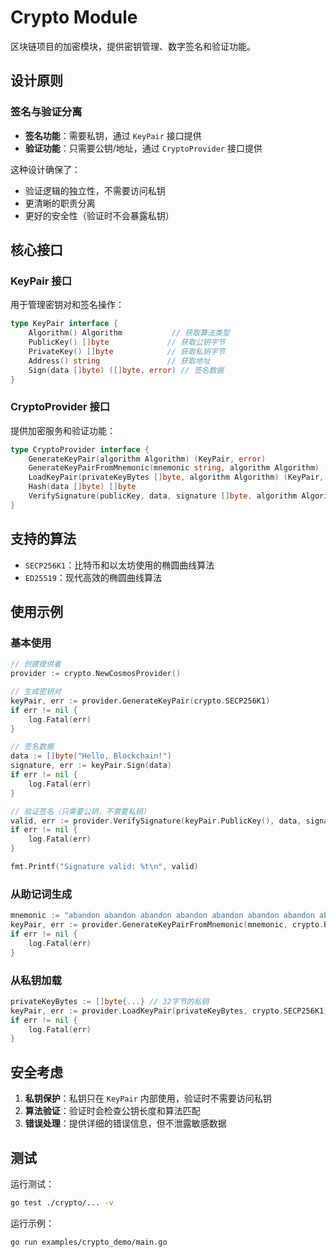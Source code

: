 # Crypto Module

区块链项目的加密模块，提供密钥管理、数字签名和验证功能。

## 设计原则

### 签名与验证分离

- **签名功能**：需要私钥，通过 `KeyPair` 接口提供
- **验证功能**：只需要公钥/地址，通过 `CryptoProvider` 接口提供

这种设计确保了：
- 验证逻辑的独立性，不需要访问私钥
- 更清晰的职责分离
- 更好的安全性（验证时不会暴露私钥）

## 核心接口

### KeyPair 接口

用于管理密钥对和签名操作：

```go
type KeyPair interface {
    Algorithm() Algorithm           // 获取算法类型
    PublicKey() []byte             // 获取公钥字节
    PrivateKey() []byte            // 获取私钥字节
    Address() string               // 获取地址
    Sign(data []byte) ([]byte, error) // 签名数据
}
```

### CryptoProvider 接口

提供加密服务和验证功能：

```go
type CryptoProvider interface {
    GenerateKeyPair(algorithm Algorithm) (KeyPair, error)
    GenerateKeyPairFromMnemonic(mnemonic string, algorithm Algorithm) (KeyPair, error)
    LoadKeyPair(privateKeyBytes []byte, algorithm Algorithm) (KeyPair, error)
    Hash(data []byte) []byte
    VerifySignature(publicKey, data, signature []byte, algorithm Algorithm) (bool, error)
}
```

## 支持的算法

- `SECP256K1`：比特币和以太坊使用的椭圆曲线算法
- `ED25519`：现代高效的椭圆曲线算法

## 使用示例

### 基本使用

```go
// 创建提供者
provider := crypto.NewCosmosProvider()

// 生成密钥对
keyPair, err := provider.GenerateKeyPair(crypto.SECP256K1)
if err != nil {
    log.Fatal(err)
}

// 签名数据
data := []byte("Hello, Blockchain!")
signature, err := keyPair.Sign(data)
if err != nil {
    log.Fatal(err)
}

// 验证签名（只需要公钥，不需要私钥）
valid, err := provider.VerifySignature(keyPair.PublicKey(), data, signature, crypto.SECP256K1)
if err != nil {
    log.Fatal(err)
}

fmt.Printf("Signature valid: %t\n", valid)
```

### 从助记词生成

```go
mnemonic := "abandon abandon abandon abandon abandon abandon abandon abandon abandon abandon abandon about"
keyPair, err := provider.GenerateKeyPairFromMnemonic(mnemonic, crypto.ED25519)
if err != nil {
    log.Fatal(err)
}
```

### 从私钥加载

```go
privateKeyBytes := []byte{...} // 32字节的私钥
keyPair, err := provider.LoadKeyPair(privateKeyBytes, crypto.SECP256K1)
if err != nil {
    log.Fatal(err)
}
```

## 安全考虑

1. **私钥保护**：私钥只在 `KeyPair` 内部使用，验证时不需要访问私钥
2. **算法验证**：验证时会检查公钥长度和算法匹配
3. **错误处理**：提供详细的错误信息，但不泄露敏感数据

## 测试

运行测试：

```bash
go test ./crypto/... -v
```

运行示例：

```bash
go run examples/crypto_demo/main.go
```
